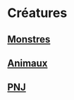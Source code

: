 
<!--Items-->

# <!--Name-->Créatures<!--/Name-->

<!--LinkItem-->

## <!--NameLink-->[Monstres](monsters_hd.md)<!--/NameLink-->

<!--/LinkItem-->

<!--LinkItem-->

## <!--NameLink-->[Animaux](animals_hd.md)<!--/NameLink-->

<!--/LinkItem-->

<!--LinkItem-->

## <!--NameLink-->[PNJ](npc_hd.md)<!--/NameLink-->

<!--/LinkItem-->

<!--/Items-->



